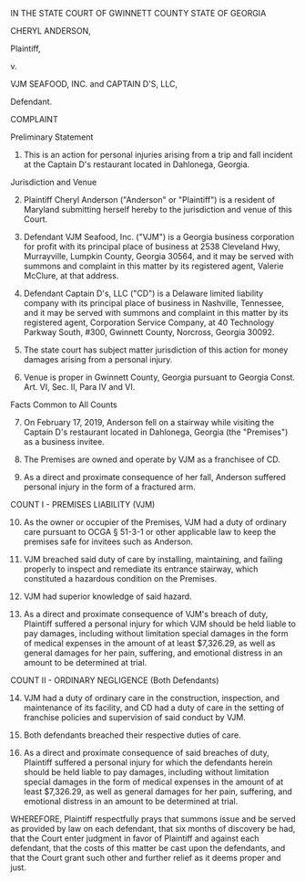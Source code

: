 IN THE STATE COURT OF GWINNETT COUNTY
STATE OF GEORGIA

CHERYL ANDERSON,

Plaintiff,

v. 

VJM SEAFOOD, INC. and
CAPTAIN D'S, LLC,

Defendant.

COMPLAINT

Preliminary Statement

1. This is an action for personal injuries arising from a trip and fall incident at the Captain D's restaurant located in Dahlonega, Georgia.

Jurisdiction and Venue

2. Plaintiff Cheryl Anderson ("Anderson" or "Plaintiff") is a resident of Maryland submitting herself hereby to the jurisdiction and venue of this Court.

3. Defendant VJM Seafood, Inc. ("VJM") is a Georgia business corporation for profit with its principal place of business at 2538 Cleveland Hwy, Murrayville, Lumpkin County, Georgia 30564, and it may be served with summons and complaint in this matter by its registered agent, Valerie McClure, at that address.

4. Defendant Captain D's, LLC ("CD") is a Delaware limited liability company with its principal place of business in Nashville, Tennessee, and it may be served with summons and complaint in this matter by its registered agent, Corporation Service Company, at 40 Technology Parkway South, #300, Gwinnett County, Norcross, Georgia 30092.

5. The state court has subject matter jurisdiction of this action for money damages arising from a personal injury.

6. Venue is proper in Gwinnett County, Georgia pursuant to Georgia Const. Art. VI, Sec. II, Para IV and VI.

Facts Common to All Counts

7. On February 17, 2019, Anderson fell on a stairway while visiting the Captain D's restaurant located in Dahlonega, Georgia (the "Premises") as a business invitee.

8. The Premises are owned and operate by VJM as a franchisee of CD.

9. As a direct and proximate consequence of her fall, Anderson suffered personal injury in the form of a fractured arm.

COUNT I - PREMISES LIABILITY (VJM)

10. As the owner or occupier of the Premises, VJM had a duty of ordinary care pursuant to OCGA § 51-3-1 or other applicable law to keep the premises safe for invitees such as Anderson.

11. VJM breached said duty of care by installing, maintaining, and failing properly to inspect and remediate its entrance stairway, which constituted a hazardous condition on the Premises.

12. VJM had superior knowledge of said hazard.

13. As a direct and proximate consequence of VJM's breach of duty, Plaintiff suffered a personal injury for which VJM should be held liable to pay damages, including without limitation special damages in the form of medical expenses in the amount of at least $7,326.29, as well as general damages for her pain, suffering, and emotional distress in an amount to be determined at trial.

COUNT II - ORDINARY NEGLIGENCE (Both Defendants)

14. VJM had a duty of ordinary care in the construction, inspection, and maintenance of its facility, and CD had a duty of care in the setting of franchise policies and supervision of said conduct by VJM.

15. Both defendants breached their respective duties of care.

16. As a direct and proximate consequence of said breaches of duty, Plaintiff suffered a personal injury for which the defendants herein should be held liable to pay damages, including without limitation special damages in the form of medical expenses in the amount of at least $7,326.29, as well as general damages for her pain, suffering, and emotional distress in an amount to be determined at trial.

WHEREFORE, Plaintiff respectfully prays that summons issue and be served as provided by law on each defendant, that six months of discovery be had, that the Court enter judgment in favor of Plaintiff and against each defendant, that the costs of this matter be cast upon the defendants, and that the Court grant such other and further relief as it deems proper and just.
